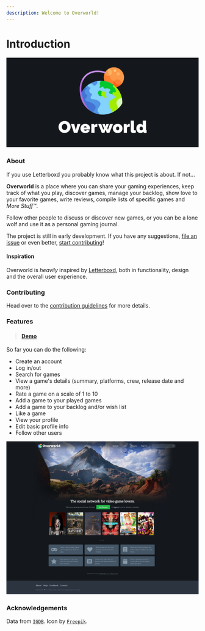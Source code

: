 ```yaml
---
description: Welcome to Overworld!
---
```


# Introduction

![](.gitbook/assets/overworld.png)

### About

If you use Letterboxd you probably know what this project is about. If not...

**Overworld** is a place where you can share your gaming experiences, keep track of what you play, discover games, manage your backlog, show love to your favorite games, write reviews, compile lists of specific games and _More Stuff™_.

Follow other people to discuss or discover new games, or you can be a lone wolf and use it as a personal gaming journal.

The project is still in early development. If you have any suggestions, [file an issue](https://github.com/danielgrijalva/overworld/issues/new/choose) or even better, [start contributing](getting-started/contributing.md)!

#### Inspiration

Overworld is _heavily_ inspired by [Letterboxd](https://letterboxd.com/), both in functionality, design and the overall user experience.

### Contributing

Head over to the [contribution guidelines](getting-started/contributing.md) for more details.

### Features

> #### [Demo](https://raw.githubusercontent.com/danielgrijalva/overworld/master/media/demo.gif)

So far you can do the following:

* Create an account
* Log in/out
* Search for games
* View a game's details \(summary, platforms, crew, release date and more\)
* Rate a game on a scale of 1 to 10
* Add a game to your played games
* Add a game to your backlog and/or wish list
* Like a game 
* View your profile
* Edit basic profile info
* Follow other users

![](.gitbook/assets/landing-4%20%281%29.png)

### Acknowledgements

Data from [`IGDB`](https://api.igdb.com). Icon by [`Freepik`](https://www.freepik.com/).


